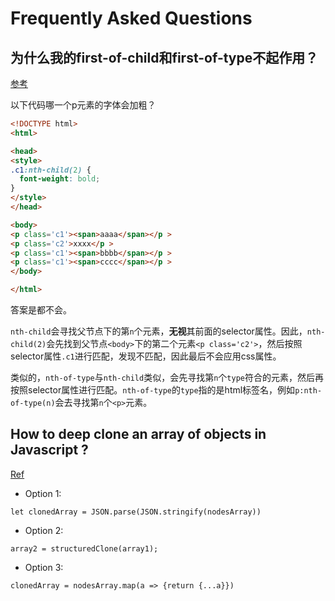 # Frequently Asked Questions

## 为什么我的first-of-child和first-of-type不起作用？

[参考](https://stackoverflow.com/questions/2717480/css-selector-for-first-element-with-class)

以下代码哪一个p元素的字体会加粗？

``` html
<!DOCTYPE html>
<html>

<head>
<style>
.c1:nth-child(2) {
  font-weight: bold;
}
</style>
</head>

<body>
<p class='c1'><span>aaaa</span></p >
<p class='c2'>xxxx</p >
<p class='c1'><span>bbbb</span></p >
<p class='c1'><span>cccc</span></p >
</body>

</html>
```

答案是都不会。

`nth-child`会寻找父节点下的第`n`个元素，**无视**其前面的selector属性。因此，`nth-child(2)`会先找到父节点`<body>`下的第二个元素`<p class='c2'>`，然后按照selector属性`.c1`进行匹配，发现不匹配，因此最后不会应用css属性。

类似的，`nth-of-type`与`nth-child`类似，会先寻找第`n`个`type`符合的元素，然后再按照selector属性进行匹配。`nth-of-type`的`type`指的是html标签名，例如`p:nth-of-type(n)`会去寻找第`n`个`<p>`元素。

## How to deep clone an array of objects in Javascript ?

[Ref](https://stackoverflow.com/questions/597588/how-do-you-clone-an-array-of-objects-in-javascript)

- Option 1:

`let clonedArray = JSON.parse(JSON.stringify(nodesArray))`

- Option 2:

`array2 = structuredClone(array1);`

- Option 3:

`clonedArray = nodesArray.map(a => {return {...a}})`